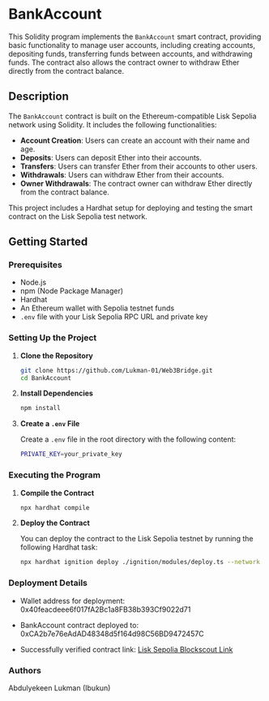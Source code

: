 # BankAccount

This Solidity program implements the `BankAccount` smart contract, providing basic functionality to manage user accounts, including creating accounts, depositing funds, transferring funds between accounts, and withdrawing funds. The contract also allows the contract owner to withdraw Ether directly from the contract balance.

## Description

The `BankAccount` contract is built on the Ethereum-compatible Lisk Sepolia network using Solidity. It includes the following functionalities:
- **Account Creation**: Users can create an account with their name and age.
- **Deposits**: Users can deposit Ether into their accounts.
- **Transfers**: Users can transfer Ether from their accounts to other users.
- **Withdrawals**: Users can withdraw Ether from their accounts.
- **Owner Withdrawals**: The contract owner can withdraw Ether directly from the contract balance.

This project includes a Hardhat setup for deploying and testing the smart contract on the Lisk Sepolia test network.

## Getting Started

### Prerequisites

- Node.js
- npm (Node Package Manager)
- Hardhat
- An Ethereum wallet with Sepolia testnet funds
- `.env` file with your Lisk Sepolia RPC URL and private key

### Setting Up the Project

1. **Clone the Repository**

   ```bash
   git clone https://github.com/Lukman-01/Web3Bridge.git
   cd BankAccount
   ```

2. **Install Dependencies**

   ```bash
   npm install
   ```

3. **Create a `.env` File**

   Create a `.env` file in the root directory with the following content:

   ```bash
   PRIVATE_KEY=your_private_key
   ```

### Executing the Program

1. **Compile the Contract**

   ```bash
   npx hardhat compile
   ```

2. **Deploy the Contract**

   You can deploy the contract to the Lisk Sepolia testnet by running the following Hardhat task:

   ```bash
   npx hardhat ignition deploy ./ignition/modules/deploy.ts --network lisk-sepolia --verify
   ```

### Deployment Details

- Wallet address for deployment: 0x40feacdeee6f017fA2Bc1a8FB38b393Cf9022d71

- BankAccount contract deployed to: 0xCA2b7e76eAdAD48348d5f164d98C56BD9472457C

- Successfully verified contract link: [Lisk Sepolia Blockscout Link](https://sepolia-blockscout.lisk.com/address/0xCA2b7e76eAdAD48348d5f164d98C56BD9472457C)

### Authors

Abdulyekeen Lukman (Ibukun)